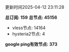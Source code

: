 更新时间2025-04-12 23:11:28

**总订阅: 159**
**总节点: 45156**
- vless节点: 14164
- hysteria2节点: 4

**google ping有效节点: 373**
